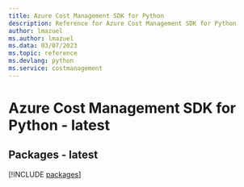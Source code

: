 ```yaml
---
title: Azure Cost Management SDK for Python
description: Reference for Azure Cost Management SDK for Python
author: lmazuel
ms.author: lmazuel
ms.data: 03/07/2023
ms.topic: reference
ms.devlang: python
ms.service: costmanagement
---
```

# Azure Cost Management SDK for Python - latest
## Packages - latest
[!INCLUDE [packages](cost-management-index.md)]